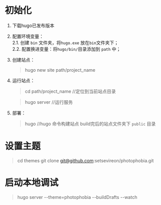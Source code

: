 # 初始化
1. 下载hugo已发布版本

2. 配置环境变量：   
    2.1. 创建 `bin` 文件夹，将`hugo.exe` 放在`bin`文件夹下；  
    2.2. 配置换进变量：将`hugo/bin/`目录添加到 `path` 中；
3. 创建站点：
    > hugo new site path/project_name
4. 运行站点：
    > cd path/project_name  //定位到当前站点目录

    > hugo server //运行服务

5. 部署：
    > hugo   //hugo 命令构建站点
    build完后的站点文件夹下 `public` 目录

# 设置主题
> cd themes
> git clone git@github.com:setsevireon/photophobia.git
# 启动本地调试
> hugo server --theme=photophobia --buildDrafts --watch





